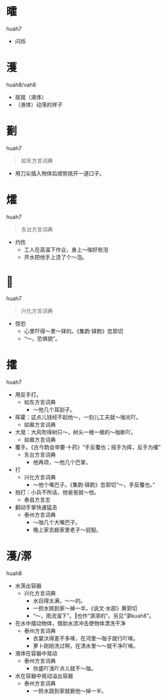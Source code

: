 # 曤
huah7
- 闪烁

# 濩
huah8/vah8
- 摇晃（液体）
- （液体）动荡的样子



# 劐
huah7
> 如东方言词典
- 用刀尖插入物体后顺势挑开一道口子。





# 㸌
huah7
> 东台方言词典
- 灼伤
  - 工人在高温下作业，身上～咖好些泡
  - 开水把他手上烫了个～泡。



# 𢞕
huah7
> 兴化方言词典
- 惊恐
  - 心里吓得～里～铎的。《集韵·铎韵》忽郭切
  - “～，恐惧貌”。














# 攉
huah7
+ 用反手打。
  * 如东方言词典
    - ～他几个耳刮子。
+ 挥霍：这点儿钱经不起他～，一刻儿工夫就～咖光吖。
  * 如皋方言词典
+ 大晃：大风吹得树只～，树头一根一根的～咖断吖。
  * 如皋方言词典
+ 覆手。《古今韵会举要·十药》“手反覆也；摇手为挥，反手为攉”
  * 东台方言词典
    - 他再烦，～他几个巴掌。
+ 打
  * 兴化方言词典
    - ～他个嘴巴子。《集韵·铎韵》忽郭切“～，手反覆也。”
+ 拍打：小兵不所话，他爸爸就～他。
  * 泰县方言志
+ 翻动手掌快速猛击
  * 泰州方言词典
    - ～咖几个大嘴巴子。
    - 晚上家去捱家里老子～屁股。

# 濩/漷
huah8
+ 水荡出容器
  * 兴化方言词典
    - 水舀得太满，～～的。
    - 一担水挑到家～掉一半。《说文·水部》黄郭切
    - “～，雨流溜下”。‖也作“漷漷的”。另见“漷kuah8”。
+ 在水中摆动物体，借助水流冲击使物体漂洗干净
  * 泰州方言词典
    - 衣裳汏得差不多唻，在河里～咖子就行吖唻。
    - 萝卜刚刚洗过啊，在清水里～～就干净吖唻。
+ 液体在容器中晃动
  * 泰州方言词典
    - 你盛吖浅吖点ㄦ就不～咖。
+ 水在容器中晃动溢出容器
  * 泰州方言词典
    - 一担水跳到家就捱他～掉一半。
